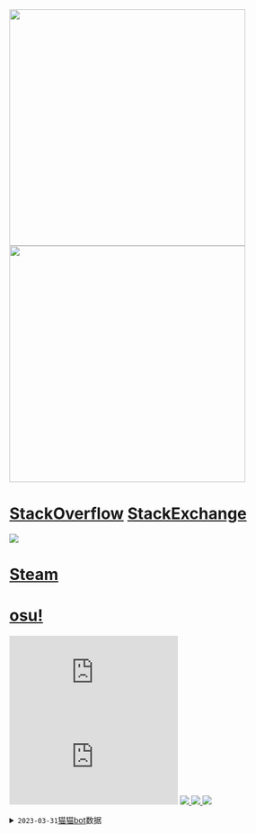 <picture>
  <img width="420" src="/header.png">
</picture>
<picture>
  <img width="420" src="/recent.png">
</picture>

# [StackOverflow](https://stackoverflow.com/users/12576620/n0099) [StackExchange](https://stackexchange.com/users/17360131/n0099?tab=activity)
<picture>
  <img src="/stackoverflow.png">
</picture>

# [Steam](https://steamcommunity.com/id/n0099)

# [osu!](https://osu.ppy.sh/users/12487751)
[![](https://lemmmy.pw/osusig/sig.php?colour=pink&uname=n0099&pp=1&countryrank&darktriangles&xpbar) ![](https://lemmmy.pw/osusig/sig.php?colour=pink&uname=n0099&pp=1&countryrank&darktriangles&xpbar&mode=3)](https://github.com/tmpim/osusig)
[![](https://osu-sig.vercel.app/card?user=n0099&mode=std&lang=en&animation=true) ![](https://osu-sig.vercel.app/skills?user=n0099&mode=std&lang=en&animation=true&ranking_display=cycle) ![](https://osu-sig.vercel.app/card?user=n0099&mode=mania&lang=en&animation=true)](https://github.com/solstice23/osu-stats-signature)
<details>
  <summary><code>2023-03-31</code><a href="https://github.com/Monodesu/KanonBot">猫猫bot</a>数据</summary>
  <picture>
    <img src="/osu!std-KanonBot.jpg" />
  </picture>
  <picture>
    <img src="/osu!mania-KanonBot.jpg" />
  </picture>
</details>
